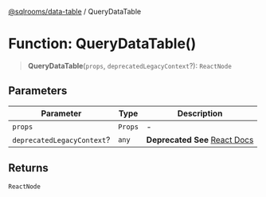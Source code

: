 [@sqlrooms/data-table](../index.md) / QueryDataTable

# Function: QueryDataTable()

> **QueryDataTable**(`props`, `deprecatedLegacyContext`?): `ReactNode`

## Parameters

| Parameter | Type | Description |
| ------ | ------ | ------ |
| `props` | `Props` | - |
| `deprecatedLegacyContext`? | `any` | **Deprecated** **See** [React Docs](https://legacy.reactjs.org/docs/legacy-context.html#referencing-context-in-lifecycle-methods) |

## Returns

`ReactNode`
